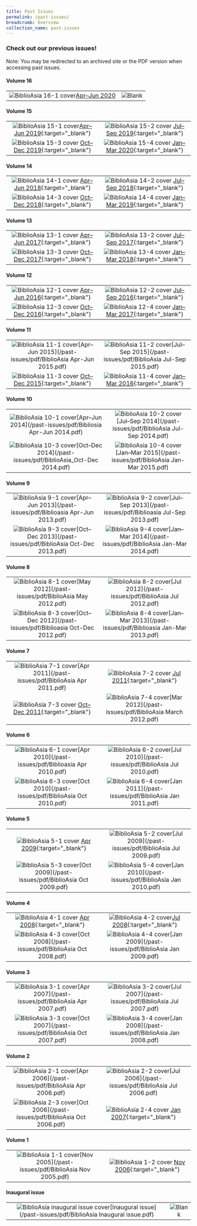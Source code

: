 ```yaml
---
title: Past Issues
permalink: /past-issues/
breadcrumb: Overview
collection_name: past-issues
---
```

### Check out our previous issues!
Note: You may be redirected to an archived site or the PDF version when accessing past issues. 

#### Volume 16

|                                                              |                                                  |
| :----------------------------------------------------------: | :----------------------------------------------: |
| ![BiblioAsia 16-1 cover](/images/covers/ba16-1v2.jpg)[Apr–Jun 2020](https://biblioasia.nlb.gov.sg/vol-16/issue-1/apr-jun-2020/) | ![Blank](/images/covers/placeholdercover-v2.jpg) |

#### Volume 15

|                                                              |                                                              |
| :----------------------------------------------------------: | :----------------------------------------------------------: |
| ![BiblioAsia 15-1 cover](/images/covers/ba15-1.jpg)[Apr–Jun 2019](http://www.nlb.gov.sg/biblioasia/vol-15-issue-1/){:target="_blank"} | ![BiblioAsia 15-2 cover](/images/covers/ba15-2.jpg) [Jul–Sep 2019](http://www.nlb.gov.sg/biblioasia/home-page/){:target="_blank"}  |
| ![BiblioAsia 15-3 cover](/images/covers/ba15-3.jpg) [Oct–Dec 2019](http://www.nlb.gov.sg/biblioasia/vol-15-issue-3/){:target="_blank"} | ![BiblioAsia 15-4 cover](/images/covers/ba15-4.jpg) [Jan–Mar 2020](http://www.nlb.gov.sg/biblioasia/vol-15-issue-4/){:target="_blank"} |

####  Volume 14

|                                                              |                                                              |
| :----------------------------------------------------------: | :----------------------------------------------------------: |
| ![BiblioAsia 14-1 cover](/images/covers/ba14-1.jpg) [Apr–Jun 2018](http://www.nlb.gov.sg/biblioasia/vol-14-issue-1-apr-jun-2018/){:target="_blank"} | ![BiblioAsia 14-2 cover](/images/covers/ba14-2.jpg) [Jul–Sep 2018](http://www.nlb.gov.sg/biblioasia/past-issues/vol-14-issue-2-jul-sep-2018/){:target="_blank"} |
| ![BiblioAsia 14-3 cover](/images/covers/ba14-3.jpg) [Oct–Dec 2018](http://www.nlb.gov.sg/biblioasia/vol-14-issue-3/){:target="_blank"} | ![BiblioAsia 14-4 cover](/images/covers/ba14-4.jpg) [Jan–Mar 2019](http://www.nlb.gov.sg/biblioasia/vol-14-issue-4/){:target="_blank"} |

####  Volume 13

|                                                              |                                                              |
| :----------------------------------------------------------: | :----------------------------------------------------------: |
| ![BiblioAsia 13-1 cover](/images/covers/ba13-1.jpg) [Apr–Jun 2017](http://www.nlb.gov.sg/biblioasia/volume-13-issue-1-may-to-jul-2017/){:target="_blank"} | ![BiblioAsia 13-2 cover](/images/covers/ba13-2.jpg) [Jul–Sep 2017](http://www.nlb.gov.sg/biblioasia/vol-13-issue-2-jul-sept-2017/){:target="_blank"} |
| ![BiblioAsia 13-3 cover](/images/covers/ba13-3.jpg) [Oct–Dec 2017](http://www.nlb.gov.sg/biblioasia/vol13-issue-3/){:target="_blank"} | ![BiblioAsia 13-4 cover](/images/covers/ba13-4.jpg) [Jan–Mar 2018](http://www.nlb.gov.sg/biblioasia/vol-13-issue-4/){:target="_blank"} |

####  Volume 12

|                                                              |                                                              |
| :----------------------------------------------------------: | :----------------------------------------------------------: |
| ![BiblioAsia 12-1 cover](/images/covers/ba12-1.jpg) [Apr–Jun 2016](http://www.nlb.gov.sg/biblioasia/vol-12-issue-1-april-jun-2016/){:target="_blank"} | ![BiblioAsia 12-2 cover](/images/covers/ba12-2.jpg) [Jul–Sep 2016](http://www.nlb.gov.sg/biblioasia/vol-12-issue-2-jul-sep-2016/){:target="_blank"} |
| ![BiblioAsia 12-3 cover](/images/covers/ba12-3.jpg) [Oct–Dec 2016](http://www.nlb.gov.sg/biblioasia/vol-12-issue-3-oct-dec-2016/){:target="_blank"} | ![BiblioAsia 12-4 cover](/images/covers/ba12-4.jpg) [Jan–Mar 2017](http://www.nlb.gov.sg/biblioasia/volume-12-issue-4-jan-mar-2017/){:target="_blank"} |

####  Volume 11

|                                                              |                                                              |
| :----------------------------------------------------------: | :----------------------------------------------------------: |
| ![BiblioAsia 11-1 cover](/images/covers/ba11-1.jpg)[Apr–Jun 2015](/past-issues/pdf/BiblioAsia Apr-Jun 2015.pdf) | ![BiblioAsia 11-2 cover](/images/covers/ba11-2.jpg)[Jul–Sep 2015](/past-issues/pdf/BiblioAsia Jul-Sep 2015.pdf) |
| ![BiblioAsia 11-3 cover](/images/covers/ba11-3.jpg) [Oct–Dec 2015](https://www.nlb.gov.sg/Browse/BiblioAsia.aspx){:target="_blank"} | ![BiblioAsia 11-4 cover](/images/covers/ba11-4.jpg) [Jan–Mar 2016](http://www.nlb.gov.sg/biblioasia/vol-11-issue-4-jan-mar-2016/){:target="_blank"} |

####  Volume 10

|                                                              |                                                              |
| :----------------------------------------------------------: | :----------------------------------------------------------: |
| ![BiblioAsia 10-1 cover](/images/covers/ba10-1.jpg)[Apr–Jun 2014](/past-issues/pdf/Bibliosia Apr-Jun 2014.pdf) | ![BiblioAsia 10-2 cover](/images/covers/ba10-2.jpg)[Jul–Sep 2014](/past-issues/pdf/BiblioAsia Jul-Sep 2014.pdf) |
| ![BiblioAsia 10-3 cover](/images/covers/ba10-3.jpg)[Oct–Dec 2014](/past-issues/pdf/BiblioAsia_Oct-Dec 2014.pdf) | ![BiblioAsia 10-4 cover](/images/covers/ba10-4.jpg)[Jan–Mar 2015](/past-issues/pdf/BiblioAsia Jan-Mar 2015.pdf) |

####  Volume 9

|                                                              |                                                              |
| :----------------------------------------------------------: | :----------------------------------------------------------: |
| ![BiblioAsia 9-1 cover](/images/covers/ba9-1.jpg)[Apr–Jun 2013](/past-issues/pdf/Biblioasia Apr-Jun 2013.pdf) | ![BiblioAsia 9-2 cover](/images/covers/ba9-2.jpg)[Jul–Sep 2013](/past-issues/pdf/Biblioasia Jul-Sep 2013.pdf) |
| ![BiblioAsia 9-3 cover](/images/covers/ba9-3.jpg)[Oct–Dec 2013](/past-issues/pdf/BiblioAsia Oct-Dec 2013.pdf) | ![BiblioAsia 9-4 cover](/images/covers/ba9-4.jpg)[Jan–Mar 2014](/past-issues/pdf/BiblioAsia Jan-Mar 2014.pdf) |

####  Volume 8

|                                                              |                                                              |
| :----------------------------------------------------------: | :----------------------------------------------------------: |
| ![BiblioAsia 8-1 cover](/images/covers/ba8-1.jpg)[May 2012](/past-issues/pdf/BiblioAsia May 2012.pdf) | ![BiblioAsia 8-2 cover](/images/covers/ba8-2.jpg)[Jul 2012](/past-issues/pdf/BiblioAsia Jul 2012.pdf) |
| ![BiblioAsia 8-3 cover](/images/covers/ba8-3.jpg)[Oct–Dec 2012](/past-issues/pdf/Biblioasia Oct-Dec 2012.pdf) | ![BiblioAsia 8-4 cover](/images/covers/ba8-4.jpg)[Jan–Mar 2013](/past-issues/pdf/Biblioasia Jan-Mar 2013.pdf) |

####  Volume 7

|                                                              |                                                              |
| :----------------------------------------------------------: | :----------------------------------------------------------: |
| ![BiblioAsia 7-1 cover](/images/covers/ba7-1.jpg)[Apr 2011](/past-issues/pdf/BiblioAsia Apr 2011.pdf) | ![BiblioAsia 7-2 cover](/images/covers/ba7-2.jpg) [Jul 2011](https://www.nlb.gov.sg/Browse/BiblioAsia.aspx){:target="_blank"} |
| ![BiblioAsia 7-3 cover](/images/covers/ba7-3.jpg) [Oct–Dec 2011](https://www.nlb.gov.sg/Browse/BiblioAsia.aspx){:target="_blank"} | ![BiblioAsia 7-4 cover](/images/covers/ba7-4.jpg)[Mar 2012](/past-issues/pdf/BiblioAsia March 2012.pdf) |

####  Volume 6

|                                                              |                                                              |
| :----------------------------------------------------------: | :----------------------------------------------------------: |
| ![BiblioAsia 6-1 cover](/images/covers/ba6-1.jpg)[Apr 2010](/past-issues/pdf/Biblioasia Apr 2010.pdf) | ![BiblioAsia 6-2 cover](/images/covers/ba6-2.jpg)[Jul 2010](/past-issues/pdf/BiblioAsia Jul 2010.pdf) |
| ![BiblioAsia 6-3 cover](/images/covers/ba6-3.jpg)[Oct 2010](/past-issues/pdf/BiblioAsia Oct 2010.pdf) | ![BiblioAsia 6-4 cover](/images/covers/ba6-4.jpg)[Jan 2011](/past-issues/pdf/BiblioAsia Jan 2011.pdf) |

####  Volume 5

|                                                              |                                                              |
| :----------------------------------------------------------: | :----------------------------------------------------------: |
| ![BiblioAsia 5-1 cover](/images/covers/ba5-1.jpg) [Apr 2009](https://www.nlb.gov.sg/Browse/BiblioAsia.aspx){:target="_blank"} | ![BiblioAsia 5-2 cover](/images/covers/ba5-2.jpg)[Jul 2009](/past-issues/pdf/BiblioAsia Jul 2009.pdf) |
| ![BiblioAsia 5-3 cover](/images/covers/ba5-3.jpg)[Oct 2009](/past-issues/pdf/BiblioAsia Oct 2009.pdf) | ![BiblioAsia 5-4 cover](/images/covers/ba5-4.jpg)[Jan 2010](/past-issues/pdf/BiblioAsia Jan 2010.pdf) |

####  Volume 4

|                                                              |                                                              |
| :----------------------------------------------------------: | :----------------------------------------------------------: |
| ![BiblioAsia 4-1 cover](/images/covers/ba4-1.jpg) [Apr 2008](https://www.nlb.gov.sg/Browse/BiblioAsia.aspx){:target="_blank"} | ![BiblioAsia 4-2 cover](/images/covers/ba4-2.jpg)[Jul 2008](https://www.nlb.gov.sg/Browse/BiblioAsia.aspx){:target="_blank"} |
| ![BiblioAsia 4-3 cover](/images/covers/ba4-3.jpg)[Oct 2008](/past-issues/pdf/BiblioAsia Oct 2008.pdf) | ![BiblioAsia 4-4 cover](/images/covers/ba4-4.jpg)[Jan 2009](/past-issues/pdf/BiblioAsia Jan 2009.pdf) |

####  Volume 3

|                                                              |                                                              |
| :----------------------------------------------------------: | :----------------------------------------------------------: |
| ![BiblioAsia 3-1 cover](/images/covers/ba3-1.jpg)[Apr 2007](/past-issues/pdf/BiblioAsia Apr 2007.pdf) | ![BiblioAsia 3-2 cover](/images/covers/ba3-2.jpg)[Jul 2007](/past-issues/pdf/BiblioAsia Jul 2007.pdf) |
| ![BiblioAsia 3-3 cover](/images/covers/ba3-3-v2.jpg)[Oct 2007](/past-issues/pdf/BiblioAsia Oct 2007.pdf) | ![BiblioAsia 3-4 cover](/images/covers/ba3-4.jpg)[Jan 2008](/past-issues/pdf/BiblioAsia Jan 2008.pdf) |

####  Volume 2

|                                                              |                                                              |
| :----------------------------------------------------------: | :----------------------------------------------------------: |
| ![BiblioAsia 2-1 cover](/images/covers/ba2-1.jpg)[Apr 2006](/past-issues/pdf/BiblioAsia Apr 2006.pdf) | ![BiblioAsia 2-2 cover](/images/covers/ba2-2.jpg)[Jul 2006](/past-issues/pdf/BiblioAsia Jul 2006.pdf) |
| ![BiblioAsia 2-3 cover](/images/covers/ba2-3.jpg)[Oct 2006](/past-issues/pdf/BiblioAsia Oct 2006.pdf) | ![BiblioAsia 2-4 cover](/images/covers/ba2-4.jpg) [Jan 2007](https://www.nlb.gov.sg/Browse/BiblioAsia.aspx){:target="_blank"} |

####  Volume 1

|                                                              |                                                              |
| :----------------------------------------------------------: | :----------------------------------------------------------: |
| ![BiblioAsia 1-1 cover](/images/covers/ba1-1.jpg)[Nov 2005](/past-issues/pdf/BiblioAsia Nov 2005.pdf) | ![BiblioAsia 1-2 cover](/images/covers/ba1-2.jpg) [Nov 2006](https://www.nlb.gov.sg/Browse/BiblioAsia.aspx){:target="_blank"} |


####  Inaugural issue

|                                                              |                                                  |
| :----------------------------------------------------------: | :----------------------------------------------: |
| ![BiblioAsia inaugural issue cover](/images/covers/ba-inaugural.jpg)[Inaugural issue](/past-issues/pdf/BiblioAsia Inaugural issue.pdf) | ![Blank](/images/covers/placeholdercover-v2.jpg) |
